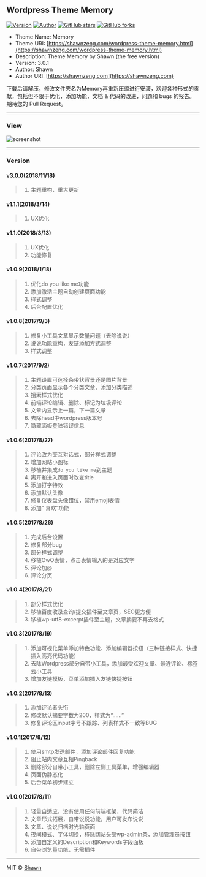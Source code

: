 ## Wordpress Theme Memory

[![Version](https://img.shields.io/badge/version-3.0.1-green.svg?style=flat-square)]()
[![Author](https://img.shields.io/badge/author-Shawn-blue.svg?style=flat-square)](https://shawnzeng.com)
[![GitHub stars](https://img.shields.io/github/stars/ShawnZeng1996/Memory.svg?style=social)](https://github.com/ShawnZeng1996/Memory/stargazers)     [![GitHub forks](https://img.shields.io/github/forks/ShawnZeng1996/Memory.svg?style=social)](https://github.com/ShawnZeng1996/Memory/network/members)

- Theme Name: Memory
- Theme URI: [https://shawnzeng.com/wordpress-theme-memory.html](https://shawnzeng.com/wordpress-theme-memory.html)
- Description: Theme Memory by Shawn (the free version)
- Version: 3.0.1
- Author: Shawn
- Author URI: [https://shawnzeng.com](https://shawnzeng.com)

下载后请解压，修改文件夹名为Memory再重新压缩进行安装，欢迎各种形式的贡献，包括但不限于优化，添加功能，文档 & 代码的改进，问题和 bugs 的报告。期待您的 Pull Request。

---

### View

![screenshot](https://github.com/ShawnZeng1996/Memory/blob/master/view.png)

---

### Version

#### v3.0.0(2018/11/18)
>1. 主题重构，重大更新

#### v1.1.1(2018/3/14)
>1. UX优化

#### v1.1.0(2018/3/13)
>1. UX优化
>2. 功能修复

#### v1.0.9(2018/1/18)
>1. 优化do you like me功能
>2. 添加激活主题自动创建页面功能
>3. 样式调整
>4. 后台配置优化

#### v1.0.8(2017/9/3)
>1. 修复小工具文章显示数量问题（去除说说）
>2. 说说功能重构，友链添加方式调整
>3. 样式调整

#### v1.0.7(2017/9/2)
>1. 主题设置可选择条带状背景还是图片背景
>2. 分类页面显示各个分类文章，添加分类描述
>3. 搜索样式优化
>4. 前端评论编辑、删除、标记为垃圾评论
>5. 文章内显示上一篇，下一篇文章
>6. 去除head中wordpress版本号
>7. 隐藏面板登陆错误信息

#### v1.0.6(2017/8/27)
>1. 评论改为交互对话式，部分样式调整
>2. 增加网站小图标
>3. 移植并集成`do you like me`到主题
>4. 离开和进入页面时改变title
>5. 添加打字特效
>6. 添加默认头像
>7. 修复仪表盘头像错位，禁用emoji表情
>8. 添加“ 喜欢”功能

#### v1.0.5(2017/8/26)
>1. 完成后台设置
>2. 修复部分bug
>3. 部分样式调整
>4. 移植OwO表情，点击表情输入的是对应文字
>5. 评论加@
>6. 评论分页

#### v1.0.4(2017/8/21)
>1. 部分样式优化
>2. 移植百度收录查询/提交插件至文章页，SEO更方便
>3. 移植wp-utf8-excerpt插件至主题，文章摘要不再去格式

#### v1.0.3(2017/8/19)
>1. 添加可视化菜单添加特色功能、添加编辑器按钮（三种链接样式、快捷插入高亮代码功能）
>2. 去除Wordpress部分自带小工具，添加最受欢迎文章、最近评论、标签云小工具
>3. 增加友链模板，菜单添加插入友链快捷按钮

#### v1.0.2(2017/8/13)
>1. 添加评论者头衔
>2. 修改默认摘要字数为200，样式为“……”
>3. 修复评论区input字号不跟踪、列表样式不一致等BUG

#### v1.0.1(2017/8/12)
>1. 使用smtp发送邮件，添加评论邮件回复功能
>2. 阻止站内文章互相Pingback
>3. 删除部分自带小工具，删除左侧工具菜单，增强编辑器
>4. 页面伪静态化
>5. 后台菜单初步建立

#### v1.0.0(2017/8/11)
>1. 轻量自适应，没有使用任何前端框架，代码简洁
>2. 文章形式拓展，自带说说功能，用户可发布说说
>3. 文章、说说归档时光轴页面
>4. 夜间模式、字体切换，移除网站头部wp-admin条，添加管理员按钮
>5. 添加自定义的Description和Keywords字段面板
>6. 自带浏览量功能，无需插件

---

MIT ©  [Shawn](https://shawnzeng.com)
